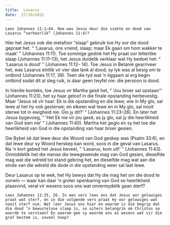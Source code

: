 ```yaml
---
title:  Lasarus
date:  27/10/2022
---
```


`Lees Johannes 11:1–44. Hoe was Jesus deur die siekte en dood van Lasarus “verheerlik” (Johannes 11:4)?`

Hier het Jesus ook die metafoor “slaap” gebruik toe Hy oor die dood gepraat het. “ ‘Lasarus, ons vriend, slaap; maar Ek gaan om hom wakker te maak’ ” (Johannes 11:11). Toe sommige gedink het Hy praat oor letterlike slaap (Johannes 11:11–13), het Jesus duidelik verklaar wat Hy bedoel het: “ ‘Lasarus is dood’ ” (Johannes 11:12– 14). Toe Jesus in Betánië gearriveer het, was Lasarus eintlik vir vier dae lank al dood; sy lyk was al besig om te ontbind (Johannes 11:17, 39). Teen die tyd wat ’n liggaam al erg begin ontbind sodat dit al sleg ruik, is daar geen twyfel nie: die persoon is dood.

In hierdie konteks, toe Jesus vir Martha gesê het, “ ‘Jou broer sal opstaan’” (Johannes 11:23), het sy haar geloof in die finale opstanding herbevestig. Maar “Jesus sê vir haar: Ek is die opstanding en die lewe; wie in My glo, sal lewe al het hy ook gesterwe; en elkeen wat lewe en in My glo, sal nooit sterwe tot in ewigheid nie. Glo jy dit?’ ” (Johannes 11:23–26). En later het Jesus bygevoeg, “ ‘Het Ek nie vir jou gesê, as jy glo, sal jy die heerlikheid van God sien nie’ ” (Johannes 11:40). Martha het geglo en sy het toe die heerlikheid van God in die opstanding van haar broer gesien.

Die Bybel sê dat lewe deur die Woord van God geskep was (Psalm 33:6), en dat lewe deur sy Woord herskep kan word, soos in die geval van Lasarus. Na ’n kort gebed het Jesus beveel, “ ‘Lasarus, kom uit!’ ” (Johannes 11:43). Onmiddellik het die mense die lewegewende mag van God gesien, dieselfde mag wat die wêreld tot stand gebring het, en dieselfde mag wat aan die einde van die wêreld die dode in die opstanding weer sal laat lewe.

Deur Lasarus op te wek, het Hy bewys dat Hy die mag het om die dood te oorwin — waar kan daar ’n groter openbaring van God se heerlikheid plaasvind, veral vir wesens soos ons wat onvermydelik gaan sterf?

`Lees Johannes 11:25, 26. In een vers lees ons dat Jesus oor gelowiges praat wat sterf, en in die volgende vers praat Hy oor gelowiges wat nooit sterf nie. Wat leer Jesus ons hier en waarom is die begrip dat die dood ’n bewustelose slaap is, so uiters belangrik om Christus se woorde te verstaan? En waarom gee sy woorde ons as wesens wat vir die graf bestem is, soveel hoop?`